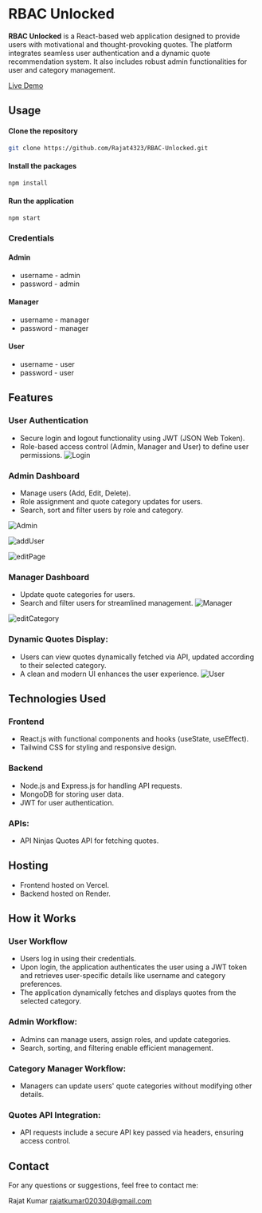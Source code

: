 
# RBAC Unlocked


**RBAC Unlocked** is a React-based web application designed to provide users with motivational and thought-provoking quotes. The platform integrates seamless user authentication and a dynamic quote recommendation system. It also includes robust admin functionalities for user and category management.

[Live Demo](https://rbac-unlocked.vercel.app)

## Usage
#### Clone the repository
```bash
git clone https://github.com/Rajat4323/RBAC-Unlocked.git
```
#### Install the packages
```bash
npm install
```
#### Run the application
```bash
npm start
```

### Credentials
#### **Admin**
 - username - admin
 - password - admin
 #### **Manager**
 - username - manager
 - password - manager
 #### **User**
 - username - user
 - password - user

## Features

### User Authentication
- Secure login and logout functionality using JWT (JSON Web Token). 
- Role-based access control (Admin, Manager and User) to define user permissions.
![Login](/assets/login.png)

### Admin Dashboard
- Manage users (Add, Edit, Delete).
- Role assignment and quote category updates for users.
- Search, sort and filter users by role and category.

![Admin](/assets/admin-dashboard.png)

![addUser](/assets/add-user.png)

![editPage](/assets/edit-user.png)

### Manager Dashboard
- Update quote categories for users.
- Search and filter users for streamlined management.
![Manager](/assets/manager-dashboard.png)

![editCategory](/assets/edit-category.png)

### Dynamic Quotes Display:
- Users can view quotes dynamically fetched via API, updated according to their selected category.
- A clean and modern UI enhances the user experience.
![User](/assets/user-page.png)

## Technologies Used

### Frontend
- React.js with functional components and hooks (useState, useEffect).
- Tailwind CSS for styling and responsive design.

### Backend
- Node.js and Express.js for handling API requests.
- MongoDB for storing user data.
- JWT for user authentication.

### APIs:
- API Ninjas Quotes API for fetching quotes.

## Hosting
- Frontend hosted on Vercel.
- Backend hosted on Render.

## How it Works

### User Workflow
- Users log in using their credentials.
- Upon login, the application authenticates the user using a JWT token and retrieves user-specific details like username and category preferences.
- The application dynamically fetches and displays quotes from the selected category.

### Admin Workflow:
- Admins can manage users, assign roles, and update categories.
- Search, sorting, and filtering enable efficient management.

### Category Manager Workflow:
- Managers can update users' quote categories without modifying other details.

### Quotes API Integration:
- API requests include a secure API key passed via headers, ensuring access control.

## Contact

For any questions or suggestions, feel free to contact me:

Rajat Kumar
rajatkumar020304@gmail.com















 
 

